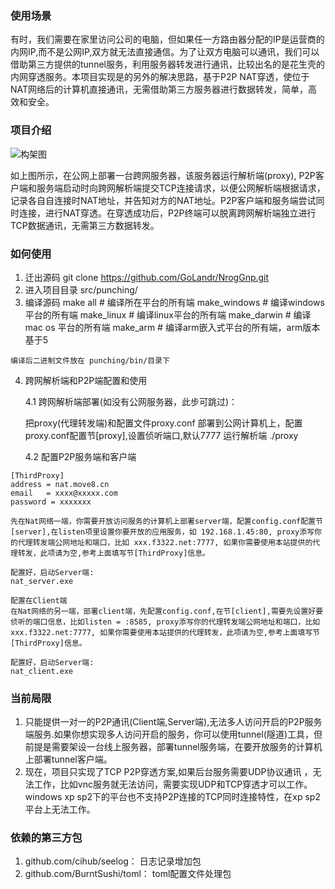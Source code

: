 ### 使用场景 
   
有时，我们需要在家里访问公司的电脑，但如果任一方路由器分配的IP是运营商的内网IP,而不是公网IP,双方就无法直接通信。为了让双方电脑可以通讯，我们可以借助第三方提供的tunnel服务，利用服务器转发进行通讯，比较出名的是花生壳的内网穿透服务。本项目实现是的另外的解决思路，基于P2P NAT穿透，使位于NAT网络后的计算机直接通讯，无需借助第三方服务器进行数据转发，简单，高效和安全。

### 项目介绍
   
![构架图](https://github.com/chenboxing/punching/raw/bak/screenshots/architecture.png)

   
   如上图所示，在公网上部署一台跨网服务器，该服务器运行解析端(proxy), P2P客户端和服务端启动时向跨网解析端提交TCP连接请求，以便公网解析端根据请求，记录各自自连接时NAT地址，并告知对方的NAT地址。P2P客户端和服务端尝试同时连接，进行NAT穿透。在穿透成功后，P2P终端可以脱离跨网解析端独立进行TCP数据通讯，无需第三方数据转发。
   
### 如何使用

  1. 迁出源码 git clone https://github.com/GoLandr/NrogGnp.git 
  2. 进入项目目录 src/punching/
  3. 编译源码 
    make all   # 编译所在平台的所有端
    make_windows # 编译windows平台的所有端
    make_linux   # 编译linux平台的所有端
    make_darwin  # 编译mac os 平台的所有端
    make_arm     # 编译arm嵌入式平台的所有端，arm版本基于5
    
    编译后二进制文件放在 punching/bin/目录下
       

  4. 跨网解析端和P2P端配置和使用
     
     4.1 跨网解析端部署(如没有公网服务器，此步可跳过)：
        
     把proxy(代理转发端)和配置文件proxy.conf 部署到公网计算机上，配置proxy.conf配置节[proxy],设置侦听端口,默认7777
     运行解析端
        ./proxy
           
     4.2 配置P2P服务端和客户端
        
    [ThirdProxy]
    address = nat.move8.cn
    email   = xxxx@xxxxx.com   
    password = xxxxxxx
   
    先在Nat网络一端，你需要开放访问服务的计算机上部署server端，配置config.conf配置节[server],在listen项里设置你要开放的应用服务，如 192.168.1.45:80, proxy添写你的代理转发端公网地址和端口，比如 xxx.f3322.net:7777, 如果你需要使用本站提供的代理转发，此项请为空,参考上面填写节[ThirdProxy]信息。

    配置好，启动Server端:
    nat_server.exe 

    配置在Client端
    在Nat网络的另一端，部署client端，先配置config.conf,在节[client],需要先设置好要侦听的端口信息，比如listen = :8585, proxy添写你的代理转发端公网地址和端口，比如 xxx.f3322.net:7777, 如果你需要使用本站提供的代理转发，此项请为空,参考上面填写节[ThirdProxy]信息。

    配置好，启动Server端:
    nat_client.exe 
    
### 当前局限
  1. 只能提供一对一的P2P通讯(Client端,Server端),无法多人访问开启的P2P服务端服务.如果你想实现多人访问开启的服务，你可以使用tunnel(隧道)工具，但前提是需要架设一台线上服务器，部署tunnel服务端，在要开放服务的计算机上部署tunnel客户端。
  2. 现在，项目只实现了TCP P2P穿透方案,如果后台服务需要UDP协议通讯 ，无法工作，比如vnc服务就无法访问，需要实现UDP和TCP穿透才可以工作。windows xp sp2下的平台也不支持P2P连接的TCP同时连接特性，在xp sp2平台上无法工作。
  
  
### 依赖的第三方包  
   1. github.com/cihub/seelog： 日志记录增加包
   2. github.com/BurntSushi/toml： toml配置文件处理包
